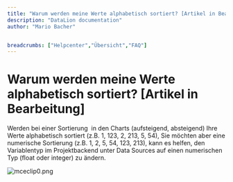 ```yaml
---
title: "Warum werden meine Werte alphabetisch sortiert? [Artikel in Bearbeitung]"
description: "DataLion documentation"
author: "Mario Bacher"


breadcrumbs: ["Helpcenter","Übersicht","FAQ"]
---
```


# Warum werden meine Werte alphabetisch sortiert? [Artikel in Bearbeitung]

Werden bei einer Sortierung  in den Charts (aufsteigend, absteigend) Ihre Werte alphabetisch sortiert (z.B. 1, 123, 2, 213, 5, 54), Sie möchten aber eine numerische Sortierung (z.B. 1, 2, 5, 54, 123, 213), kann es helfen, den Variablentyp im Projektbackend unter Data Sources auf einen numerischen Typ (float oder integer) zu ändern. 

![mceclip0.png](/img/86212639.png)
